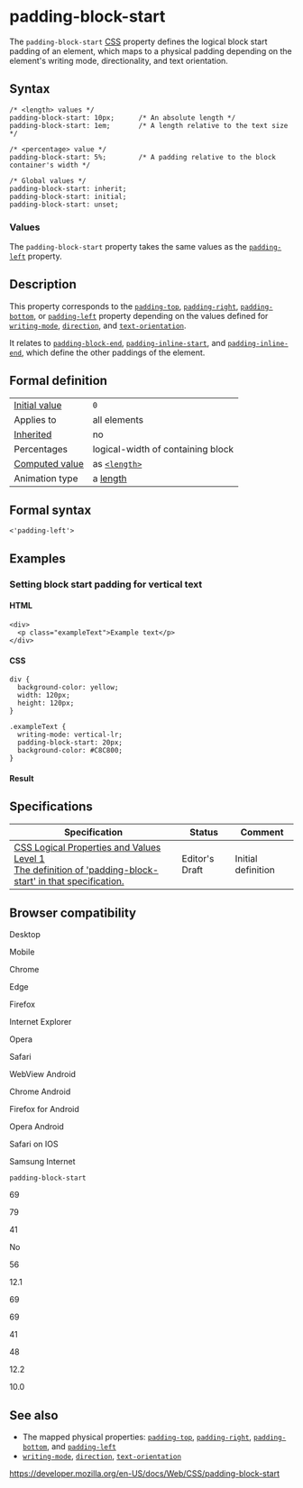 # padding-block-start

The `padding-block-start` [CSS](https://developer.mozilla.org/en-US/docs/Web/CSS) property defines the logical block start padding of an element, which maps to a physical padding depending on the element's writing mode, directionality, and text orientation.

## Syntax

    /* <length> values */
    padding-block-start: 10px;      /* An absolute length */
    padding-block-start: 1em;       /* A length relative to the text size */

    /* <percentage> value */
    padding-block-start: 5%;        /* A padding relative to the block container's width */

    /* Global values */
    padding-block-start: inherit;
    padding-block-start: initial;
    padding-block-start: unset;

### Values

The `padding-block-start` property takes the same values as the [`padding-left`](padding-left) property.

## Description

This property corresponds to the [`padding-top`](padding-top), [`padding-right`](padding-right), [`padding-bottom`](padding-bottom), or [`padding-left`](padding-left) property depending on the values defined for [`writing-mode`](writing-mode), [`direction`](direction), and [`text-orientation`](text-orientation).

It relates to [`padding-block-end`](padding-block-end), [`padding-inline-start`](padding-inline-start), and [`padding-inline-end`](padding-inline-end), which define the other paddings of the element.

## Formal definition

<table><tbody><tr class="odd"><td><a href="initial_value">Initial value</a></td><td><code>0</code></td></tr><tr class="even"><td>Applies to</td><td>all elements</td></tr><tr class="odd"><td><a href="inheritance">Inherited</a></td><td>no</td></tr><tr class="even"><td>Percentages</td><td>logical-width of containing block</td></tr><tr class="odd"><td><a href="computed_value">Computed value</a></td><td>as <a href="length"><code>&lt;length&gt;</code></a></td></tr><tr class="even"><td>Animation type</td><td>a <a href="length#interpolation">length</a></td></tr></tbody></table>

## Formal syntax

    <'padding-left'>

## Examples

### Setting block start padding for vertical text

#### HTML

    <div>
      <p class="exampleText">Example text</p>
    </div>

#### CSS

    div {
      background-color: yellow;
      width: 120px;
      height: 120px;
    }

    .exampleText {
      writing-mode: vertical-lr;
      padding-block-start: 20px;
      background-color: #C8C800;
    }

#### Result

## Specifications

<table><thead><tr class="header"><th>Specification</th><th>Status</th><th>Comment</th></tr></thead><tbody><tr class="odd"><td><a href="https://drafts.csswg.org/css-logical/#propdef-padding-block-start">CSS Logical Properties and Values Level 1<br />
<span class="small">The definition of 'padding-block-start' in that specification.</span></a></td><td><span class="spec-ed">Editor's Draft</span></td><td>Initial definition</td></tr></tbody></table>

## Browser compatibility

Desktop

Mobile

Chrome

Edge

Firefox

Internet Explorer

Opera

Safari

WebView Android

Chrome Android

Firefox for Android

Opera Android

Safari on IOS

Samsung Internet

`padding-block-start`

69

79

41

No

56

12.1

69

69

41

48

12.2

10.0

## See also

- The mapped physical properties: [`padding-top`](padding-top), [`padding-right`](padding-right), [`padding-bottom`](padding-bottom), and [`padding-left`](padding-left)
- [`writing-mode`](writing-mode), [`direction`](direction), [`text-orientation`](text-orientation)

<a href="https://developer.mozilla.org/en-US/docs/Web/CSS/padding-block-start" class="_attribution-link">https://developer.mozilla.org/en-US/docs/Web/CSS/padding-block-start</a>
